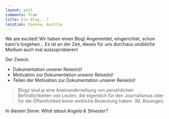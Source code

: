 ```yaml
---
layout: post
comments: True
title: Ein Blog...?
location: Vienna, Austria
---
```

We are excited! Wir haben einen Blog! Angemeldet, eingerichtet, schon kann's losgehen... Es ist an der Zeit, dieses f&uuml;r uns durchaus un&uuml;bliche Medium auch mal auszuprobieren!

Der Zweck:

* Dokumentation unserer Reise(n)!
* Motivation zur Dokumentation unserer Reise(n)!
* Teilen der Motivation zur Dokumentation unserer Reise(n)!

> Blogs sind ja eine Aneinanderreihung von pers&ouml;nlichen Befindlichkeiten von Leuten, die eigentlich f&uuml;r den Journalismus oder f&uuml;r die &Ouml;ffentlichkeit keine wirkliche Bedeutung haben. (M. Bissinger)

In diesem Sinne: <em>What about Angela &amp; Silvester?</em>
